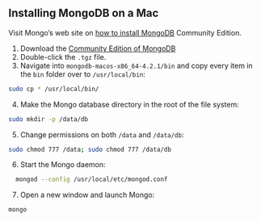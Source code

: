 ## Installing MongoDB on a Mac
Visit Mongo’s web site on [how to install MongoDB](https://docs.mongodb.com/manual/administration/install-community/) Community Edition.

1. Download the [Community Edition of MongoDB](https://www.mongodb.com/download-center/community)
2. Double-click the `.tgz` file.
3. Navigate into `mongodb-macos-x86_64-4.2.1/bin` and copy every item in the `bin` folder over to `/usr/local/bin`:
```bash
sudo cp * /usr/local/bin/
```
4. Make the Mongo database directory in the root of the file system:
```bash
sudo mkdir -p /data/db
```
5. Change permissions on both `/data` and `/data/db`:
```bash
sudo chmod 777 /data; sudo chmod 777 /data/db
```
6. Start the Mongo daemon:
```bash
  mongod --config /usr/local/etc/mongod.conf 
```
7. Open a new window and launch Mongo:
```bash
mongo
```

